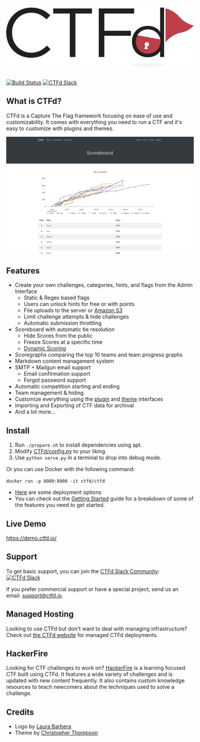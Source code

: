 ![](https://github.com/CTFd/CTFd/blob/master/CTFd/themes/core/static/img/logo.png?raw=true)
====

[![Build Status](https://travis-ci.org/CTFd/CTFd.svg?branch=master)](https://travis-ci.org/CTFd/CTFd)
[![CTFd Slack](https://slack.ctfd.io/badge.svg)](https://slack.ctfd.io/)

## What is CTFd?
CTFd is a Capture The Flag framework focusing on ease of use and customizability. It comes with everything you need to run a CTF and it's easy to customize with plugins and themes.

![CTFd is a CTF in a can.](https://github.com/CTFd/CTFd/blob/master/CTFd/themes/core/static/img/scoreboard.png?raw=true)

## Features
 * Create your own challenges, categories, hints, and flags from the Admin Interface
    * Static & Regex based flags
    * Users can unlock hints for free or with points
    * File uploads to the server or [Amazon S3](https://github.com/CTFd/CTFd-S3-plugin)
    * Limit challenge attempts & hide challenges
    * Automatic submission throttling
 * Scoreboard with automatic tie resolution
    * Hide Scores from the public
    * Freeze Scores at a specific time
    * [Dynamic Scoring](https://github.com/CTFd/DynamicValueChallenge)
 * Scoregraphs comparing the top 10 teams and team progress graphs
 * Markdown content management system
 * SMTP + Mailgun email support
    * Email confirmation support
    * Forgot password support
 * Automatic competition starting and ending
 * Team management & hiding
 * Customize everything using the [plugin](https://github.com/CTFd/CTFd/wiki/Plugins) and [theme](https://github.com/CTFd/CTFd/tree/master/CTFd/themes) interfaces
 * Importing and Exporting of CTF data for archival
 * And a lot more...

## Install
 1. Run `./prepare.sh` to install dependencies using apt.
 2. Modify [CTFd/config.py](https://github.com/CTFd/CTFd/blob/master/CTFd/config.py) to your liking.
 3. Use `python serve.py` in a terminal to drop into debug mode.

Or you can use Docker with the following command:

`docker run -p 8000:8000 -it ctfd/ctfd`

 * [Here](https://github.com/CTFd/CTFd/wiki/Basic-Deployment) are some deployment options
 * You can check out the [Getting Started](https://github.com/CTFd/CTFd/wiki/Getting-Started) guide for a breakdown of some of the features you need to get started.

## Live Demo
https://demo.ctfd.io/

## Support
To get basic support, you can join the [CTFd Slack Community](https://slack.ctfd.io/): [![CTFd Slack](https://slack.ctfd.io/badge.svg)](https://slack.ctfd.io/)

If you prefer commercial support or have a special project, send us an email: [support@ctfd.io](mailto:support@ctfd.io).

## Managed Hosting
Looking to use CTFd but don't want to deal with managing infrastructure? Check out [the CTFd website](https://ctfd.io/) for managed CTFd deployments.

## HackerFire
Looking for CTF challenges to work on? [HackerFire](https://hackerfire.com/) is a learning focused CTF built using CTFd. It features a wide variety of challenges and is updated with new content frequently. It also contains custom knowledge resources to teach newcomers about the techniques used to solve a challenge.

## Credits
 * Logo by [Laura Barbera](http://www.laurabb.com/)
 * Theme by [Christopher Thompson](https://github.com/breadchris)
